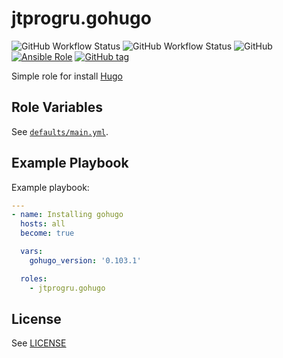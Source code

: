# jtprogru.gohugo

![GitHub Workflow Status](https://img.shields.io/github/workflow/status/jtprogru/ansible-role-gohugo/CI?label=CI)
![GitHub Workflow Status](https://img.shields.io/github/workflow/status/jtprogru/ansible-role-gohugo/Release?label=Release)
![GitHub](https://img.shields.io/github/license/jtprogru/ansible-role-gohugo)
[![Ansible Role](https://img.shields.io/ansible/role/60383)](https://galaxy.ansible.com/jtprogru/gohugo/)
[![GitHub tag](https://img.shields.io/github/tag/jtprogru/ansible-role-gohugo.svg)](https://github.com/jtprogru/ansible-role-gohugo/tags)

Simple role for install [Hugo](https://gohugo.io)

## Role Variables

See [`defaults/main.yml`](defaults/main.yml).

## Example Playbook

Example playbook:

```yaml
---
- name: Installing gohugo
  hosts: all
  become: true

  vars:
    gohugo_version: '0.103.1'

  roles:
    - jtprogru.gohugo
```

## License

See [LICENSE](LICENSE.md)
